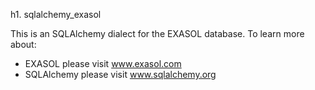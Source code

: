 h1. sqlalchemy_exasol

This is an SQLAlchemy dialect for the EXASOL database. To learn more about:

* EXASOL please visit www.exasol.com
* SQLAlchemy please visit www.sqlalchemy.org
